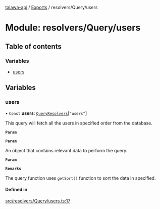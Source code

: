 [talawa-api](../README.md) / [Exports](../modules.md) / resolvers/Query/users

# Module: resolvers/Query/users

## Table of contents

### Variables

- [users](resolvers_Query_users.md#users)

## Variables

### users

• `Const` **users**: [`QueryResolvers`](types_generatedGraphQLTypes.md#queryresolvers)[``"users"``]

This query will fetch all the users in specified order from the database.

**`Param`**

**`Param`**

An object that contains relevant data to perform the query.

**`Param`**

**`Remarks`**

The query function uses `getSort()` function to sort the data in specified.

#### Defined in

[src/resolvers/Query/users.ts:17](https://github.com/PalisadoesFoundation/talawa-api/blob/0075fca/src/resolvers/Query/users.ts#L17)
